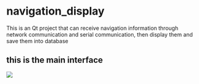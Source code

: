 # navigation_display
 This is an Qt project that can receive navigation information through  network communication and serial communication,  then display them and save them into database



## this is the main interface

![](C:\Users\12569\Documents\GitHub\tt4.04\tt4_4\效果图.jpg)